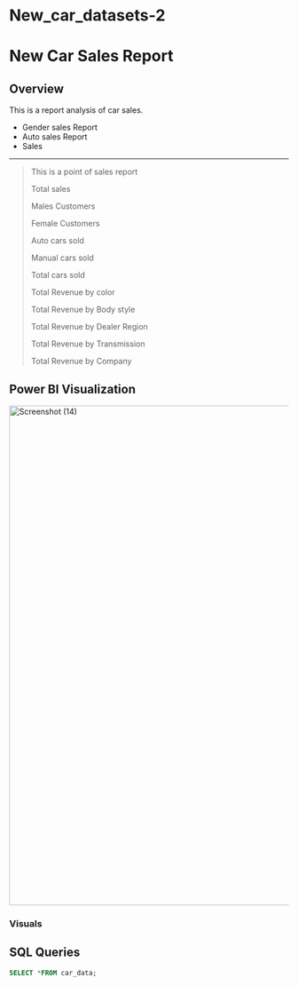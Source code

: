 # New_car_datasets-2

# New Car Sales Report

## Overview

This is a report analysis of car sales.
+ Gender sales Report
+ Auto sales Report
+ Sales
---

> This is a point of sales report
>
> Total sales
>
> Males Customers
>
> Female Customers
>
> Auto cars sold
>
> Manual cars sold
>
> Total cars sold
>
> Total Revenue by color
>
> Total Revenue by Body style
>
> Total Revenue by Dealer Region
>
> Total Revenue by Transmission
>
> Total Revenue by Company


## Power BI Visualization



<img width="1600" height="900" alt="Screenshot (14)" src="https://github.com/user-attachments/assets/beb952ab-df03-48c4-aacf-def9bb5ddeee" />

### Visuals

## SQL Queries
```sql
SELECT *FROM car_data;
